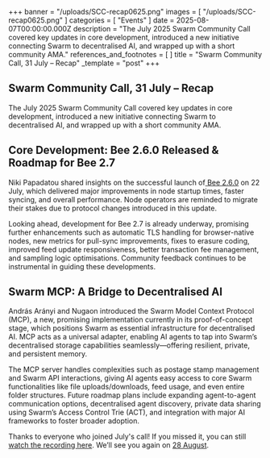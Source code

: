 +++
banner = "/uploads/SCC-recap0625.png"
images = [ "/uploads/SCC-recap0625.png" ]
categories = [ "Events" ]
date = 2025-08-07T00:00:00.000Z
description = "The July 2025 Swarm Community Call covered key updates in core development, introduced a new initiative connecting Swarm to decentralised AI, and wrapped up with a short community AMA."
references_and_footnotes = [ ]
title = "Swarm Community Call, 31 July – Recap" 
_template = "post"
+++

## Swarm Community Call, 31 July – Recap

The July 2025 Swarm Community Call covered key updates in core development, introduced a new initiative connecting Swarm to decentralised AI, and wrapped up with a short community AMA.


## Core Development: Bee 2.6.0 Released & Roadmap for Bee 2.7 

Niki Papadatou shared insights on the successful launch of[ Bee 2.6.0](https://blog.ethswarm.org/foundation/2025/bee-2-6-0-release/) on 22 July, which delivered major improvements in node startup times, faster syncing, and overall performance. Node operators are reminded to migrate their stakes due to protocol changes introduced in this update.

Looking ahead, development for Bee 2.7 is already underway, promising further enhancements such as automatic TLS handling for browser-native nodes, new metrics for pull-sync improvements, fixes to erasure coding, improved feed update responsiveness, better transaction fee management, and sampling logic optimisations. Community feedback continues to be instrumental in guiding these developments.


## Swarm MCP: A Bridge to Decentralised AI

András Arányi and Nugaon introduced the Swarm Model Context Protocol (MCP), a new, promising implementation currently in its proof-of-concept stage, which positions Swarm as essential infrastructure for decentralised AI. MCP acts as a universal adapter, enabling AI agents to tap into Swarm’s decentralised storage capabilities seamlessly—offering resilient, private, and persistent memory.

The MCP server handles complexities such as postage stamp management and Swarm API interactions, giving AI agents easy access to core Swarm functionalities like file uploads/downloads, feed usage, and even entire folder structures. Future roadmap plans include expanding agent-to-agent communication options, decentralised agent discovery, private data sharing using Swarm’s Access Control Trie (ACT), and integration with major AI frameworks to foster broader adoption.

Thanks to everyone who joined July's call! If you missed it, you can still[ watch the recording here](https://x.com/i/broadcasts/1zqKVjEPByAKB). We’ll see you again on [28 August](https://www.addevent.com/event/Ku26223411).
